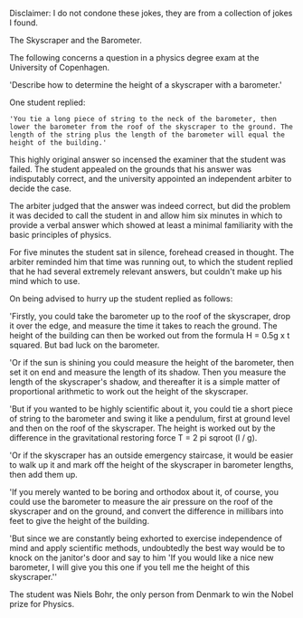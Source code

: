 Disclaimer: I do not condone these jokes, they are from a collection of jokes I found.

The Skyscraper and the Barometer.

The following concerns a question in a physics degree exam at the University of Copenhagen.

'Describe how to determine the height of a skyscraper with a barometer.'

One student replied:

    'You tie a long piece of string to the neck of the barometer, then lower the barometer from the roof of the skyscraper to the ground. The length of the string plus the length of the barometer will equal the height of the building.'

This highly original answer so incensed the examiner that the student was failed. The student appealed on the grounds that his answer was indisputably correct, and the university appointed an independent arbiter to decide the case.

The arbiter judged that the answer was indeed correct, but did the problem it was decided to call the student in and allow him six minutes in which to provide a verbal answer which showed at least a minimal familiarity with the basic principles of physics.

For five minutes the student sat in silence, forehead creased in thought. The arbiter reminded him that time was running out, to which the student replied that he had several extremely relevant answers, but couldn't make up his mind which to use.

On being advised to hurry up the student replied as follows:

'Firstly, you could take the barometer up to the roof of the skyscraper, drop it over the edge, and measure the time it takes to reach the ground. The height of the building can then be worked out from the formula H = 0.5g x t squared. But bad luck on the barometer.

'Or if the sun is shining you could measure the height of the barometer, then set it on end and measure the length of its shadow. Then you measure the length of the skyscraper's shadow, and thereafter it is a simple matter of proportional arithmetic to work out the height of the skyscraper.

'But if you wanted to be highly scientific about it, you could tie a short piece of string to the barometer and swing it like a pendulum, first at ground level and then on the roof of the skyscraper. The height is worked out by the difference in the gravitational restoring force T = 2 pi sqroot (l / g).

'Or if the skyscraper has an outside emergency staircase, it would be easier to walk up it and mark off the height of the skyscraper in barometer lengths, then add them up.

'If you merely wanted to be boring and orthodox about it, of course, you could use the barometer to measure the air pressure on the roof of the skyscraper and on the ground, and convert the difference in millibars into feet to give the height of the building.

'But since we are constantly being exhorted to exercise independence of mind and apply scientific methods, undoubtedly the best way would be to knock on the janitor's door and say to him 'If you would like a nice new barometer, I will give you this one if you tell me the height of this skyscraper.''

The student was Niels Bohr, the only person from Denmark to win the Nobel prize for Physics.

